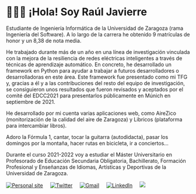 # 👨🏽‍💻 ¡Hola! Soy Raúl Javierre

Estudiante de Ingeniería Informática de la Universidad de Zaragoza (rama Ingeniería del Software). A lo largo de la carrera he obtenido 9 matrículas de honor y un 8,38 de nota media.

He trabajado durante más de un año en una línea de investigación vinculada con la mejora de la resiliencia de redes eléctricas inteligentes a través de técnicas de aprendizaje automático. En concreto, he desarrollado un framework en Python para ayudar a trabajar a futuros desarrolladores o desarrolladoras en este área. Este framework fue presentado como mi TFG y, gracias a él y a las contribuciones del resto del equipo de investigación, se consiguieron unos resultados que fueron revisados y aceptados por el comité del EDCC2021 para presentarlos públicamente en Múnich en septiembre de 2021.

He desarrollado por mi cuenta varias aplicaciones web, como AireZico (monitorización de la calidad del aire de Zaragoza) y Libricos (plataforma para intercambiar libros).

Adoro la Fórmula 1, cantar, tocar la guitarra (autodidacta), pasar los domingos por la montaña, hacer rutas en bicicleta, ir a conciertos...

Durante el curso 2021-2022 voy a estudiar el Máster Universitario en Profesorado de Educación Secundaria Obligatoria, Bachillerato, Formación Profesional y Enseñanzas de Idiomas, Artísticas y Deportivas de la Universidad de Zaragoza.

<a href="https://rauljavierre.github.io/"><img src="https://img.shields.io/website?style=for-the-badge&url=https%3A%2F%2Frauljavierre.github.io%2F" alt="Personal site"></a> &nbsp; &nbsp;
<a href="https://twitter.com/rauljavierre"><img src="https://img.shields.io/badge/Twitter-1DA1F2?style=for-the-badge&logo=twitter&logoColor=white" alt="Twitter"></a> &nbsp; &nbsp;
<a href="mailto:javierreraul@gmail.com"><img src="https://img.shields.io/badge/Gmail-D14836?style=for-the-badge&logo=gmail&logoColor=white" alt="Gmail"></a> &nbsp; &nbsp;
<a href="https://www.linkedin.com/in/raul-javierre/"><img src="https://img.shields.io/badge/LinkedIn-0077B5?style=for-the-badge&logo=linkedin&logoColor=white" alt="LinkedIn"></a> &nbsp; &nbsp;
![](https://komarev.com/ghpvc/?username=javierreraul&color=blue)
